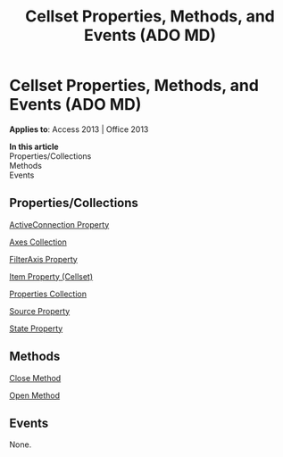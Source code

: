 ﻿---
title: Cellset Properties, Methods, and Events (ADO MD)
TOCTitle: Properties, Methods, and Events
ms:assetid: 7745f93c-5cc7-e6f8-143a-3470be0c1c0a
ms:mtpsurl: https://msdn.microsoft.com/en-us/library/JJ249488(v=office.15)
ms:contentKeyID: 48545723
ms.date: 09/18/2015
mtps_version: v=office.15
---

# Cellset Properties, Methods, and Events (ADO MD)


**Applies to**: Access 2013 | Office 2013

**In this article**  
Properties/Collections  
Methods  
Events  

## Properties/Collections

[ActiveConnection Property](activeconnection-property-ado-md.md)

[Axes Collection](axes-collection-ado-md.md)

[FilterAxis Property](filteraxis-property-ado-md.md)

[Item Property (Cellset)](item-property-ado-md-cellset.md)

[Properties Collection](properties-collection-ado.md)

[Source Property](source-property-ado-md.md)

[State Property](state-property-ado-md.md)

## Methods

[Close Method](close-method-ado-md.md)

[Open Method](open-method-ado-md.md)

## Events

None.

